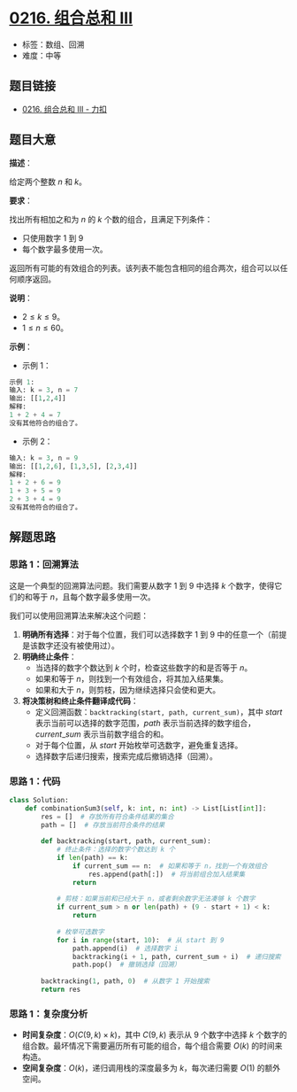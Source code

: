 # [0216. 组合总和 III](https://leetcode.cn/problems/combination-sum-iii/)

- 标签：数组、回溯
- 难度：中等

## 题目链接

- [0216. 组合总和 III - 力扣](https://leetcode.cn/problems/combination-sum-iii/)

## 题目大意

**描述**：

给定两个整数 $n$ 和 $k$。

**要求**：

找出所有相加之和为 $n$ 的 $k$ 个数的组合，且满足下列条件：

- 只使用数字 $1$ 到 $9$
- 每个数字最多使用一次。

返回所有可能的有效组合的列表。该列表不能包含相同的组合两次，组合可以以任何顺序返回。


**说明**：

- $2 \le k \le 9$。
- $1 \le n \le 60$。

**示例**：

- 示例 1：

```python
示例 1:
输入: k = 3, n = 7
输出: [[1,2,4]]
解释:
1 + 2 + 4 = 7
没有其他符合的组合了。
```

- 示例 2：

```python
输入: k = 3, n = 9
输出: [[1,2,6], [1,3,5], [2,3,4]]
解释:
1 + 2 + 6 = 9
1 + 3 + 5 = 9
2 + 3 + 4 = 9
没有其他符合的组合了。
```

## 解题思路

### 思路 1：回溯算法

这是一个典型的回溯算法问题。我们需要从数字 $1$ 到 $9$ 中选择 $k$ 个数字，使得它们的和等于 $n$，且每个数字最多使用一次。

我们可以使用回溯算法来解决这个问题：

1. **明确所有选择**：对于每个位置，我们可以选择数字 $1$ 到 $9$ 中的任意一个（前提是该数字还没有被使用过）。
2. **明确终止条件**：
   - 当选择的数字个数达到 $k$ 个时，检查这些数字的和是否等于 $n$。
   - 如果和等于 $n$，则找到一个有效组合，将其加入结果集。
   - 如果和大于 $n$，则剪枝，因为继续选择只会使和更大。
3. **将决策树和终止条件翻译成代码**：
   - 定义回溯函数：`backtracking(start, path, current_sum)`，其中 $start$ 表示当前可以选择的数字范围，$path$ 表示当前选择的数字组合，$current\_sum$ 表示当前数字组合的和。
   - 对于每个位置，从 $start$ 开始枚举可选数字，避免重复选择。
   - 选择数字后递归搜索，搜索完成后撤销选择（回溯）。

### 思路 1：代码

```python
class Solution:
    def combinationSum3(self, k: int, n: int) -> List[List[int]]:
        res = []  # 存放所有符合条件结果的集合
        path = []  # 存放当前符合条件的结果
        
        def backtracking(start, path, current_sum):
            # 终止条件：选择的数字个数达到 k 个
            if len(path) == k:
                if current_sum == n:  # 如果和等于 n，找到一个有效组合
                    res.append(path[:])  # 将当前组合加入结果集
                return
            
            # 剪枝：如果当前和已经大于 n，或者剩余数字无法凑够 k 个数字
            if current_sum > n or len(path) + (9 - start + 1) < k:
                return
            
            # 枚举可选数字
            for i in range(start, 10):  # 从 start 到 9
                path.append(i)  # 选择数字 i
                backtracking(i + 1, path, current_sum + i)  # 递归搜索
                path.pop()  # 撤销选择（回溯）
        
        backtracking(1, path, 0)  # 从数字 1 开始搜索
        return res
```

### 思路 1：复杂度分析

- **时间复杂度**：$O(C(9,k) \times k)$，其中 $C(9,k)$ 表示从 $9$ 个数字中选择 $k$ 个数字的组合数。最坏情况下需要遍历所有可能的组合，每个组合需要 $O(k)$ 的时间来构造。
- **空间复杂度**：$O(k)$，递归调用栈的深度最多为 $k$，每次递归需要 $O(1)$ 的额外空间。
